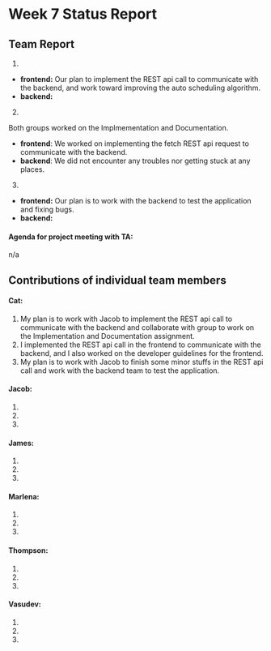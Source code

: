 # Week 7 Status Report

## Team Report

1. 
- **frontend:** Our plan to implement the REST api call to communicate with the backend, and work toward improving the auto scheduling algorithm.
- **backend:** 

2. 
Both groups worked on the Implmementation and Documentation.
- **frontend**: We worked on implementing the fetch REST api request to communicate with the backend.
- **backend**: 
We did not encounter any troubles nor getting stuck at any places.

3. 
- **frontend:** Our plan is to work with the backend to test the application and fixing bugs.
- **backend:** 

#### Agenda for project meeting with TA:
n/a



## Contributions of individual team members


#### Cat:
1. My plan is to work with Jacob to implement the REST api call to communicate with the backend and collaborate with group to work on the Implementation and Documentation assignment.
2. I implemented the REST api call in the frontend to communicate with the backend, and I also worked on the developer guidelines for the frontend. 
3. My plan is to work with Jacob to finish some minor stuffs in the REST api call and work with the backend team to test the application.


#### Jacob:
1. 
2. 
3. 


#### James:
1. 
2. 
3. 


#### Marlena:
1. 
2. 
3. 


#### Thompson:
1. 
2. 
3. 


#### Vasudev:
1. 
2. 
3. 
